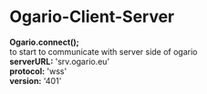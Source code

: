 # Ogario-Client-Server
<strong>Ogario.connect();</strong><br>
to start to communicate with server side of ogario<br>
<strong>serverURL:</strong> 'srv.ogario.eu'<br>
<strong>protocol:</strong> 'wss'<br>
<strong>version:</strong> '401'
